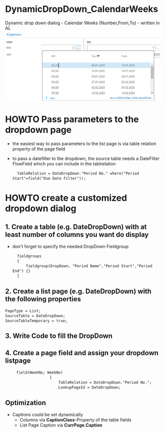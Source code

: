 # DynamicDropDown_CalendarWeeks
Dynamic drop down dialog - Calendar Weeks (Number,From,To) - written in AL 
![Screenshot1](KWPicker.png)

# HOWTO Pass parameters to the dropdown page
- the easiest way to pass parameters to the list page is via table relation property of the page field
- to pass a datefilter to the dropdown, the source table needs a DateFilter FlowField which you can include in the tablrelation

        TableRelation = DateDropDown."Period No." where("Period Start"=field("Due Date Filter"));


# HOWTO create a customized dropdown dialog
## 1. Create a table (e.g. DateDropDown) with at least number of columns you want do display
- don't forget to specify the needed DropDown Fieldgroup

        fieldgroups
        {
            fieldgroup(DropDown; "Period Name","Period Start","Period End") {}
        }
## 2. Create a list page (e.g. DateDropDown) with the following properties
    PageType = List;
    SourceTable = DateDropDown;
    SourceTableTemporary = true;
## 3. Write Code to fill the DropDown
## 4. Create a page field and assign your dropdown listpage
         field(WeekNo; WeekNo)
                        {
                            TableRelation = DateDropDown."Period No.";
                            LookupPageId = DateDropDown;
## Optimization
- Captions could be set dynamically
    - Columns via **CaptionClass**-Property of the table fields 
    - List Page Caption via **CurrPage.Caption**

